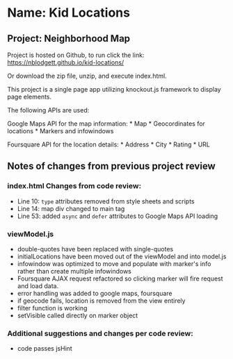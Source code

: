 # Name: Kid Locations
## Project: Neighborhood Map

Project is hosted on Github, to run click the link: https://nblodgett.github.io/kid-locations/

Or download the zip file, unzip, and execute index.html.

This project is a single page app utilizing knockout.js framework to display page elements.

The following APIs are used:

Google Maps API for the map information:
	* Map
	* Geocordinates for locations
	* Markers and infowindows

Foursquare API for the location details:
	* Address
	* City
	* Rating
	* URL

## Notes of changes from previous project review


### index.html Changes from code review:
* Line 10:  `type` attributes removed from style sheets and scripts
* Line 14: map div changed to main tag
* Line 53: added `async` and `defer` attributes to Google Maps API loading


### viewModel.js
* double-quotes have been replaced with single-quotes
* initialLocations have been moved out of the viewModel and into model.js
* infowindow was optimized to move and populate with marker's info rather than create multiple infowindows
* Foursquare AJAX request refactored so clicking marker will fire request and load data.
* error handling was added to google maps, foursquare
* if geocode fails, location is removed from the view entirely
* filter function is working
* setVisible called directly on marker object

### Additional suggestions and changes per code review:
* code passes jsHint